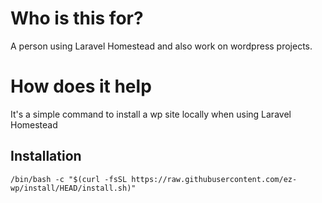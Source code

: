 # Who is this for?

A person using Laravel Homestead and also work on wordpress projects.

# How does it help

It's a simple command to install a wp site locally when using Laravel Homestead

## Installation

```
/bin/bash -c "$(curl -fsSL https://raw.githubusercontent.com/ez-wp/install/HEAD/install.sh)"
```
